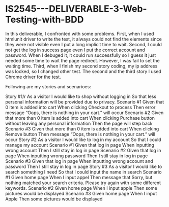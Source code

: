 # IS2545---DELIVERABLE-3-Web-Testing-with-BDD
In this deliverable, I confronted with some problems. First, when I used htmlunit driver to write the test, it always could not find the elements since they were not visible even I put a long implicit time to wait. Second, I could not get the log in success page even I put the correct account and password. When I debuged it, it could run successfully so I guess it just needed some time to wait the page redirect. However, I was fail to set the waiting time. Third, when I finish my second story coding, my ip address was locked, so I changed other test. The second and the third story I used Chrome driver for the test.

Following are my stories and scenarioes:


Story #1/r
As a visitor
I would like to shop without logging in
So that less personal information will be provided due to privacy.
Scenario #1
Given that 0 item is added into cart
When clicking Checkout to process 
Then error message “Oops, there is nothing in your cart.” will occur
Scenario #2
Given that more than 0 item is added into cart
When clicking Purchase button without leaving any personal information
Then the page will step back
Scenario #3
Given that more than 0 item is added into cart 
When clicking Remove button
Then message “Oops, there is nothing in your cart.” will occur
Story #2
As a visitor
I would like to log in my account
So that I could manage my account
Scenario #1
Given that log in page 
When inputting wrong account
Then I still stay in log in page
Scenario #2
Given that log in page
When inputting wrong password
Then I still stay in log in page
Scenario #3
Given that log in page
When inputting wrong account and password
Then I still stay in log in page
Story #3
As a visitor
I would like to search something I need
So that I could input the name in search
Scenario #1
Given home page
When I input appel
Then message that Sorry, but nothing matched your search criteria. Please try again with some different keywords.
Scenario #2
Given home page
When I input apple
Then some pictures would be displayed
Scenario #3
Given home page
When I input Apple
Then some pictures would be displayed

